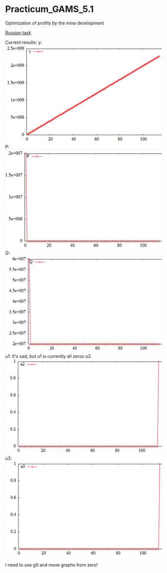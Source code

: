 Practicum_GAMS_5.1
==================

Optimization of profits by the mine development

[Russian task](taskRus.pdf)

Current results:
y:
![y graph](y.png?raw=true)
P:
![P graph](P.png?raw=true)
Q:
![Q graph](Q.png?raw=true)
u1:
It's sad, but u1 is currently all zeros
u2:
![u2 graph](u2.png?raw=true)
u3:
![u3 graph](u3.png?raw=true)

I need to use g0 and move graphs from zero!
